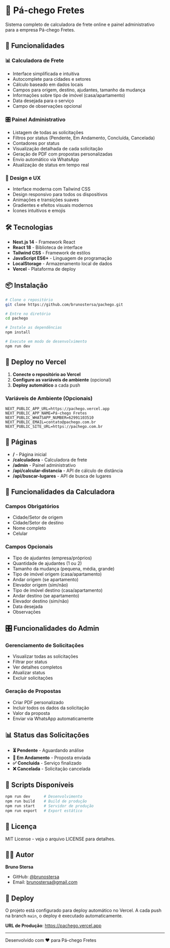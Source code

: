 # 🚛 Pá-chego Fretes

Sistema completo de calculadora de frete online e painel administrativo para a empresa Pá-chego Fretes.

## 🚀 Funcionalidades

### 📊 Calculadora de Frete
- Interface simplificada e intuitiva
- Autocomplete para cidades e setores
- Cálculo baseado em dados locais
- Campos para origem, destino, ajudantes, tamanho da mudança
- Informações sobre tipo de imóvel (casa/apartamento)
- Data desejada para o serviço
- Campo de observações opcional

### 🎛️ Painel Administrativo
- Listagem de todas as solicitações
- Filtros por status (Pendente, Em Andamento, Concluída, Cancelada)
- Contadores por status
- Visualização detalhada de cada solicitação
- Geração de PDF com propostas personalizadas
- Envio automático via WhatsApp
- Atualização de status em tempo real

### 🎨 Design e UX
- Interface moderna com Tailwind CSS
- Design responsivo para todos os dispositivos
- Animações e transições suaves
- Gradientes e efeitos visuais modernos
- Ícones intuitivos e emojis

## 🛠️ Tecnologias

- **Next.js 14** - Framework React
- **React 18** - Biblioteca de interface
- **Tailwind CSS** - Framework de estilos
- **JavaScript ES6+** - Linguagem de programação
- **LocalStorage** - Armazenamento local de dados
- **Vercel** - Plataforma de deploy

## 📦 Instalação

```bash
# Clone o repositório
git clone https://github.com/brunostersa/pachego.git

# Entre no diretório
cd pachego

# Instale as dependências
npm install

# Execute em modo de desenvolvimento
npm run dev
```

## 🚀 Deploy no Vercel

1. **Conecte o repositório ao Vercel**
2. **Configure as variáveis de ambiente** (opcional)
3. **Deploy automático** a cada push

### Variáveis de Ambiente (Opcionais)
```
NEXT_PUBLIC_APP_URL=https://pachego.vercel.app
NEXT_PUBLIC_APP_NAME=Pá-chego Fretes
NEXT_PUBLIC_WHATSAPP_NUMBER=62991103510
NEXT_PUBLIC_EMAIL=contato@pachego.com.br
NEXT_PUBLIC_SITE_URL=https://pachego.com.br
```

## 📱 Páginas

- **/** - Página inicial
- **/calculadora** - Calculadora de frete
- **/admin** - Painel administrativo
- **/api/calcular-distancia** - API de cálculo de distância
- **/api/buscar-lugares** - API de busca de lugares

## 🎯 Funcionalidades da Calculadora

### Campos Obrigatórios
- Cidade/Setor de origem
- Cidade/Setor de destino
- Nome completo
- Celular

### Campos Opcionais
- Tipo de ajudantes (empresa/próprios)
- Quantidade de ajudantes (1 ou 2)
- Tamanho da mudança (pequena, média, grande)
- Tipo de imóvel origem (casa/apartamento)
- Andar origem (se apartamento)
- Elevador origem (sim/não)
- Tipo de imóvel destino (casa/apartamento)
- Andar destino (se apartamento)
- Elevador destino (sim/não)
- Data desejada
- Observações

## 🎛️ Funcionalidades do Admin

### Gerenciamento de Solicitações
- Visualizar todas as solicitações
- Filtrar por status
- Ver detalhes completos
- Atualizar status
- Excluir solicitações

### Geração de Propostas
- Criar PDF personalizado
- Incluir todos os dados da solicitação
- Valor da proposta
- Enviar via WhatsApp automaticamente

## 📊 Status das Solicitações

- **⏳ Pendente** - Aguardando análise
- **🔄 Em Andamento** - Proposta enviada
- **✅ Concluída** - Serviço finalizado
- **❌ Cancelada** - Solicitação cancelada

## 🔧 Scripts Disponíveis

```bash
npm run dev      # Desenvolvimento
npm run build    # Build de produção
npm run start    # Servidor de produção
npm run export   # Export estático
```

## 📄 Licença

MIT License - veja o arquivo LICENSE para detalhes.

## 👨‍💻 Autor

**Bruno Stersa**
- GitHub: [@brunostersa](https://github.com/brunostersa)
- Email: brunostersa@gmail.com

## 🚀 Deploy

O projeto está configurado para deploy automático no Vercel. A cada push na branch `main`, o deploy é executado automaticamente.

**URL de Produção**: https://pachego.vercel.app

---

Desenvolvido com ❤️ para Pá-chego Fretes